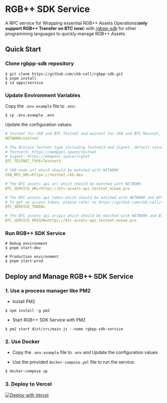 # RGB++ SDK Service

A RPC service for Wrapping essential RGB++ Assets Operations(**only support RGB++ Transfer on BTC now**) with [rgbpp-sdk](https://github.com/ckb-cell/rgbpp-sdk) for other programming languages to quickly manage RGB++ Assets.

## Quick Start

### Clone rgbpp-sdk repository

```shell
$ git clone https://github.com/ckb-cell/rgbpp-sdk.git
$ pnpm install
$ cd apps/service
```

### Update Environment Variables

Copy the `.env.example` file to `.env`:

```shell
$ cp .env.example .env
```

Update the configuration values:

```yml
# testnet for CKB and BTC Testnet and mainnet for CKB and BTC Mainnet, the default value is testnet
NETWORK=testnet

# The Bitcoin Testnet type including Testnet3 and Signet, default value is Testnet3
# Testnet3: https://mempool.space/testnet
# Signet: https://mempool.space/signet
BTC_TESTNET_TYPE=Testnet3

# CKB node url which should be matched with NETWORK
CKB_RPC_URL=https://testnet.ckb.dev

# The BTC assets api url which should be matched with NETWORK
BTC_SERVICE_URL=https://btc-assets-api.testnet.mibao.pro

# The BTC assets api token which should be matched with NETWORK and BTC_TESTNET_TYPE
# To get an access token, please refer to https://github.com/ckb-cell/rgbpp-sdk/tree/develop/packages/service#get-an-access-token
BTC_SERVICE_TOKEN=

# The BTC assets api origin which should be matched with NETWORK and BTC_TESTNET_TYPE
BTC_SERVICE_ORIGIN=https://btc-assets-api.testnet.mibao.pro
```

### Run RGB++ SDK Service

```shell
# Debug environment
$ pnpm start:dev

# Production environment
$ pnpm start:prod
```

## Deploy and Manage RGB++ SDK Service

### 1. Use a process manager like PM2

- Install PM2

```shell
$ npm install -g pm2
```

- Start RGB++ SDK Service with PM2

```
$ pm2 start dist/src/main.js --name rgbpp-sdk-service
```

### 2. Use Docker

- Copy the `.env.example` file to `.env` and Update the configuration values

- Use the provided `docker-compose.yml` file to run the service:

```bash
$ docker-compose up
```

### 3. Deploy to Vercel

[![Deploy with Vercel](https://vercel.com/button)](https://vercel.com/new/clone?repository-url=https%3A%2F%2Fgithub.com%2Fckb-cell%2Frgbpp-sdk%2Ftree%2Fmain%2Fapps%2Fservice&env=NETWORK,CKB_RPC_URL,BTC_SERVICE_URL,BTC_SERVICE_TOKEN,BTC_SERVICE_ORIGIN&project-name=rgbpp-sdk-service&repository-name=rgbpp-sdk)
